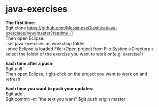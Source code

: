 # java-exercises 
**The first time:** <br />
$git clone https://github.com/MessineseGianluca/java-exercises/new/master?readme=1 <br />
Then open Eclipse: <br />
 -set java-exercises as workshop folder <br />
 -once Eclipse is loaded File->Open project from File System->Directory-> select the folder of the exercise you want to work on(e.g. exercise1) <br />

**Each time after a push:** <br />
$git pull <br />
Then open Eclipse, right-click on the project you want to work on and refresh <br />

**Each time you want to push your updates:** <br />
$git add . <br />
$git commit -m "the text you want"
$git push origin master
